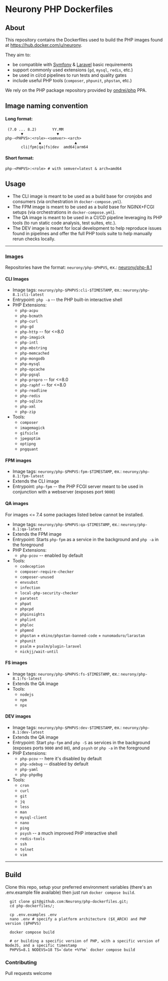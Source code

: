 Neurony PHP Dockerfiles
======================================================================

## About

This repository contains the Dockerfiles used to build the PHP images found at https://hub.docker.com/u/neurony.

They aim to:
- be compatible with [Symfony](http://symfony.com/) & [Laravel](https://laravel.com/) basic requirements
- support commonly used extensions (`gd`, `mysql`, `redis`, etc.)
- be used in ci/cd pipelines to run tests and quality gates
- include useful PHP tools (`composer`, `phpunit`, `phpstan`, etc.)

We rely on the PHP package repository provided by [ondrej/php](https://launchpad.net/~ondrej/+archive/ubuntu/php) PPA.

## Image naming convention

#### Long format:

```
 (7.0 ... 8.2)       YY.MM
       ▼               ▼
php-<PHPVS>:<role>-<semver>-<arch>
               ▲               ▲
       cli|fpm|qa|fs|dev  amd64|arm64
```

#### Short format:

```
php-<PHPVS>:<role> # with semver=latest & arch=amd64
```


## Usage

- The CLI image is meant to be used as a build base for cronjobs and consumers (via orchestration in `docker-compose.yml`).
- The FPM image is meant to be used as a build base for NGINX+FCGI setups (via orchestrations in `docker-compose.yml`).
- The QA image is meant to be used in a CI/CD pipeline leveraging its PHP tools (to run static code analysis, test suites, etc.).
- The DEV image is meant for local development to help reproduce issues found in pipelines and offer the full PHP tools suite to help manually rerun checks locally.

----------------------------------------------------------------------

### Images

Repositories have the format: `neurony/php-$PHPVS`, ex.: [neurony/php-8.1](https://hub.docker.com/r/neurony/php-8.1)

#### CLI Images
- Image tags: `neurony/php-$PHPVS:cli-$TIMESTAMP`, ex.: `neurony/php-8.1:cli-latest`
- Entrypoint: `php -a` -- the PHP built-in interactive shell
- PHP Extensions:
  - `php-acpu`
  - `php-bcmath`
  - `php-curl`
  - `php-gd`
  - `php-http` -- for <=8.0
  - `php-imagick`
  - `php-intl`
  - `php-mbstring`
  - `php-memcached`
  - `php-mongodb`
  - `php-mysql`
  - `php-opcache`
  - `php-pgsql`
  - `php-propro` -- for <=8.0
  - `php-raphf` -- for <=8.0
  - `php-readline`
  - `php-redis`
  - `php-sqlite`
  - `php-xml`
  - `php-zip`
- Tools:
  - `composer`
  - `imagemagick`
  - `gifsicle`
  - `jpegoptim`
  - `optipng`
  - `pngquant`


#### FPM images
- Image tags: `neurony/php-$PHPVS:fpm-$TIMESTAMP`, ex.: `neurony/php-8.1:fpm-latest`
- Extends the CLI image
- Entrypoint: `php-fpm` -- the PHP FCGI server meant to be used in conjunction with a webserver (exposes port `9000`)

#### QA images

For images <= 7.4 some packages listed below cannot be installed.

- Image tags: `neurony/php-$PHPVS:qa-$TIMESTAMP`, ex.: `neurony/php-8.1:qa-latest`
- Extends the FPM image
- Entrypoint: Starts `php-fpm` as a service in the background and `php -a` in the foreground
- PHP Extensions:
  - `php-pcov` -- enabled by default
- Tools:
  - `codeception`
  - `composer-require-checker`
  - `composer-unused`
  - `envsubst`
  - `infection`
  - `local-php-security-checker`
  - `paratest`
  - `phpat`
  - `phpcpd`
  - `phpinsights`
  - `phplint`
  - `phploc`
  - `phpmnd`
  - `phpstan` + `ekino/phpstan-banned-code` + `nunomaduro/larastan`
  - `phpunit`
  - `psalm` + `psalm/plugin-laravel`
  - `nickjj/wait-until`

#### FS images

- Image tags: `neurony/php-$PHPVS:fs-$TIMESTAMP`, ex.: `neurony/php-8.1:fs-latest`
- Extends the QA image
- Tools:
  - `nodejs`
  - `npm`
  - `npx`


#### DEV images

- Image tags: `neurony/php-$PHPVS:dev-$TIMESTAMP`, ex.: `neurony/php-8.1:dev-latest`
- Extends the QA image
- Entrypoint: Start `php-fpm` and `php -S` as services in the background (exposes ports `9000` and `80`), and `psysh` or `php -a` in the foreground 
- PHP Extensions:
  - `php-pcov` -- here it's disabled by default
  - `php-xdebug` -- disabled by default
  - `php-yaml`
  - `php-phpdbg`
- Tools:
  - `cron`
  - `curl` 
  - `git`
  - `jq`
  - `less`
  - `man`
  - `mysql-client`
  - `nano`
  - `ping`
  - `psysh` -- a much improved PHP interactive shell
  - `redis-tools`
  - `ssh`
  - `telnet`
  - `vim`

----------------------------------------------------------------------

## Build

Clone this repo, setup your preferred environment variables (there's an .env.example file available) then just run `docker compose build`.


```
  git clone git@github.com:Neurony/php-dockerfiles.git;
  cd php-dockerfiles/;

  cp .env.examples .env
  nano .env # specify a platform architecture ($X_ARCH) and PHP version ($PHPVS)
  
  docker compose build

  # or building a specific version of PHP, with a specific version of NodeJS, and a specific timestamp
  PHPVS=8.1 NODEVS=18 TS=`date +%Y%m` docker compose build
```

### Contributing

Pull requests welcome
